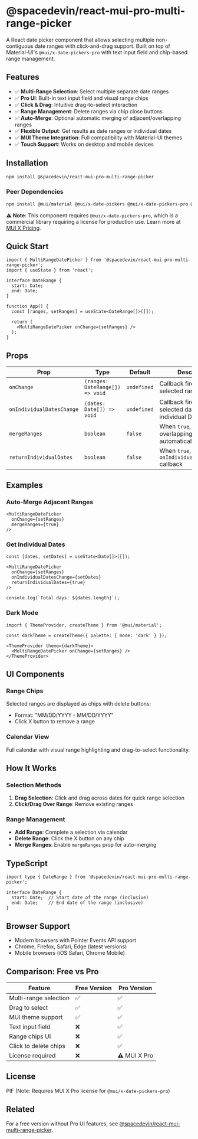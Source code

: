 # @spacedevin/react-mui-pro-multi-range-picker

A React date picker component that allows selecting multiple non-contiguous date ranges with click-and-drag support. Built on top of Material-UI's `@mui/x-date-pickers-pro` with text input field and chip-based range management.

## Features

- ✅ **Multi-Range Selection**: Select multiple separate date ranges
- ✅ **Pro UI**: Built-in text input field and visual range chips
- ✅ **Click & Drag**: Intuitive drag-to-select interaction
- ✅ **Range Management**: Delete ranges via chip close buttons
- ✅ **Auto-Merge**: Optional automatic merging of adjacent/overlapping ranges
- ✅ **Flexible Output**: Get results as date ranges or individual dates
- ✅ **MUI Theme Integration**: Full compatibility with Material-UI themes
- ✅ **Touch Support**: Works on desktop and mobile devices

## Installation

```bash
npm install @spacedevin/react-mui-pro-multi-range-picker
```

### Peer Dependencies

```bash
npm install @mui/material @mui/x-date-pickers @mui/x-date-pickers-pro @emotion/react @emotion/styled date-fns react react-dom
```

⚠️ **Note**: This component requires `@mui/x-date-pickers-pro`, which is a commercial library requiring a license for production use. Learn more at [MUI X Pricing](https://mui.com/x/introduction/licensing/).

## Quick Start

```tsx
import { MultiRangeDatePicker } from '@spacedevin/react-mui-pro-multi-range-picker';
import { useState } from 'react';

interface DateRange {
  start: Date;
  end: Date;
}

function App() {
  const [ranges, setRanges] = useState<DateRange[]>([]);

  return (
    <MultiRangeDatePicker onChange={setRanges} />
  );
}
```

## Props

| Prop | Type | Default | Description |
|------|------|---------|-------------|
| `onChange` | `(ranges: DateRange[]) => void` | `undefined` | Callback fired when the selected ranges change |
| `onIndividualDatesChange` | `(dates: Date[]) => void` | `undefined` | Callback fired with all selected dates as individual Date objects |
| `mergeRanges` | `boolean` | `false` | When `true`, adjacent or overlapping ranges are automatically merged |
| `returnIndividualDates` | `boolean` | `false` | When `true`, triggers `onIndividualDatesChange` callback |

## Examples

### Auto-Merge Adjacent Ranges

```tsx
<MultiRangeDatePicker 
  onChange={setRanges}
  mergeRanges={true}
/>
```

### Get Individual Dates

```tsx
const [dates, setDates] = useState<Date[]>([]);

<MultiRangeDatePicker 
  onChange={setRanges}
  onIndividualDatesChange={setDates}
  returnIndividualDates={true}
/>

console.log(`Total days: ${dates.length}`);
```

### Dark Mode

```tsx
import { ThemeProvider, createTheme } from '@mui/material';

const darkTheme = createTheme({ palette: { mode: 'dark' } });

<ThemeProvider theme={darkTheme}>
  <MultiRangeDatePicker onChange={setRanges} />
</ThemeProvider>
```

## UI Components

### Range Chips
Selected ranges are displayed as chips with delete buttons:
- Format: "MM/DD/YYYY - MM/DD/YYYY"
- Click X button to remove a range

### Calendar View
Full calendar with visual range highlighting and drag-to-select functionality.

## How It Works

### Selection Methods
1. **Drag Selection**: Click and drag across dates for quick range selection
2. **Click/Drag Over Range**: Remove existing ranges

### Range Management
- **Add Range**: Complete a selection via calendar
- **Delete Range**: Click the X button on any chip
- **Merge Ranges**: Enable `mergeRanges` prop for auto-merging

## TypeScript

```tsx
import type { DateRange } from '@spacedevin/react-mui-pro-multi-range-picker';

interface DateRange {
  start: Date;  // Start date of the range (inclusive)
  end: Date;    // End date of the range (inclusive)
}
```

## Browser Support

- Modern browsers with Pointer Events API support
- Chrome, Firefox, Safari, Edge (latest versions)
- Mobile browsers (iOS Safari, Chrome Mobile)

## Comparison: Free vs Pro

| Feature | Free Version | Pro Version |
|---------|-------------|-------------|
| Multi-range selection | ✅ | ✅ |
| Drag to select | ✅ | ✅ |
| MUI theme support | ✅ | ✅ |
| Text input field | ❌ | ✅ |
| Range chips UI | ❌ | ✅ |
| Click to delete chips | ❌ | ✅ |
| License required | ❌ | ⚠️ MUI X Pro |

## License

PIF (Note: Requires MUI X Pro license for `@mui/x-date-pickers-pro`)

## Related

For a free version without Pro UI features, see [@spacedevin/react-mui-multi-range-picker](https://www.npmjs.com/package/@spacedevin/react-mui-multi-range-picker).
